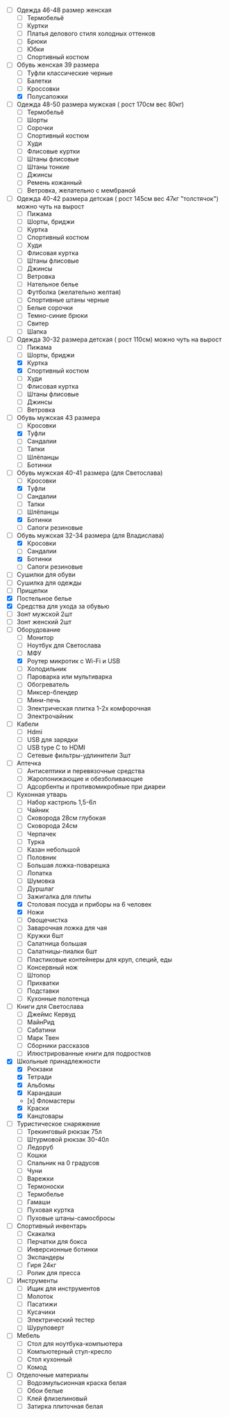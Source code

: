 
- [ ] Одежда 46-48 размер женская
  - [ ] Термобельё
  - [ ] Куртки
  - [ ] Платья делового стиля холодных оттенков
  - [ ] Брюки
  - [ ] Юбки 
  - [ ] Спортивный костюм
- [ ] Обувь женская 39 размера
  - [ ] Туфли классические черные
  - [ ] Балетки
  - [ ] Кроссовки
  - [x] Полусапожки
- [ ] Одежда 48-50 размера мужская ( рост 170см вес 80кг)
  - [ ] Термобельё
  - [ ] Шорты
  - [ ] Сорочки
  - [ ] Спортивный костюм
  - [ ] Худи
  - [ ] Флисовые куртки
  - [ ] Штаны флисовые
  - [ ] Штаны тонкие
  - [ ] Джинсы
  - [ ] Ремень кожанный
  - [ ] Ветровка, желательно с мембраной
- [ ] Одежда 40-42 размера детская ( рост 145см вес 47кг "толстячок") можно чуть на вырост
  - [ ] Пижама
  - [ ] Шорты, бриджи
  - [ ] Куртка
  - [ ] Спортивный костюм
  - [ ] Худи
  - [ ] Флисовая куртка
  - [ ] Штаны флисовые
  - [ ] Джинсы
  - [ ] Ветровка
  - [ ] Нательное белье
  - [ ] Футболка (желательно желтая)
  - [ ] Спортивные штаны черные
  - [ ] Белые сорочки
  - [ ] Темно-синие брюки
  - [ ] Свитер
  - [ ] Шапка
- [ ] Одежда 30-32 размера детская ( рост 110см) можно чуть на вырост
  - [ ] Пижама
  - [ ] Шорты, бриджи
  - [x] Куртка
  - [x] Спортивный костюм
  - [ ] Худи
  - [ ] Флисовая куртка
  - [ ] Штаны флисовые
  - [ ] Джинсы
  - [ ] Ветровка
- [ ] Обувь мужская 43 размера
  - [ ] Кросовки
  - [x] Туфли
  - [ ] Сандалии
  - [ ] Тапки
  - [ ] Шлёпанцы
  - [ ] Ботинки
- [ ] Обувь мужская 40-41 размера (для Светослава)
  - [ ] Кросовки
  - [x] Туфли
  - [ ] Сандалии
  - [ ] Тапки
  - [ ] Шлёпанцы
  - [x] Ботинки
  - [ ] Сапоги резиновые
- [ ] Обувь мужская 32-34 размера (для Владислава)
  - [x] Кросовки
  - [ ] Сандалии
  - [x] Ботинки
  - [ ] Сапоги резиновые
- [ ] Сушилки для обуви
- [ ] Сушилка для одежды
- [ ] Прищепки
- [x] Постельное белье
- [x] Средства для ухода за обувью
- [ ] Зонт мужской 2шт
- [ ] Зонт женский 2шт
- [ ] Оборудование
  - [ ] Монитор
  - [ ] Ноутбук для Светослава
  - [ ] МФУ
  - [x] Роутер микротик с Wi-Fi и USB
  - [ ] Холодильник
  - [ ] Пароварка или мультиварка
  - [ ] Обогреватель
  - [ ] Миксер-блендер
  - [ ] Мини-печь
  - [ ] Электрическая плитка 1-2х комфорочная
  - [ ] Электрочайник
- [ ] Кабели
  - [ ] Hdmi
  - [ ] USB для зарядки
  - [ ] USB type C to HDMI
  - [ ] Сетевые фильтры-удлинители 3шт
- [ ] Аптечка
  - [ ] Антисептики и перевязочные средства
  - [ ] Жаропонижающие и обезболивающие
  - [ ] Адсорбенты и противомикробные при диареи
- [ ] Кухонная утварь
  - [ ] Набор кастрюль 1,5-6л
  - [ ] Чайник
  - [ ] Сковорода 28см глубокая
  - [ ] Сковорода 24см
  - [ ] Черпачек
  - [ ] Турка
  - [ ] Казан небольшой
  - [ ] Половник
  - [ ] Большая ложка-поварешка
  - [ ] Лопатка
  - [ ] Шумовка
  - [ ] Дуршлаг
  - [ ] Зажигалка для плиты
  - [x] Столовая посуда и приборы на 6 человек
  - [x] Ножи
  - [ ] Овощечистка
  - [ ] Заварочная ложка для чая
  - [ ] Кружки 6шт
  - [ ] Салатница большая
  - [ ] Салатницы-пиалки 6шт
  - [ ] Пластиковые контейнеры для круп, специй, еды
  - [ ] Консервный нож
  - [ ] Штопор
  - [ ] Прихватки
  - [ ] Подставки
  - [ ] Кухонные полотенца
- [ ] Книги для Светослава
  - [ ] Джеймс Кервуд
  - [ ] МайнРид
  - [ ] Сабатини
  - [ ] Марк Твен
  - [ ] Сборники рассказов
  - [ ] Илюстрированные книги для подростков
- [x] Школьные принадлежности
  - [x] Рюкзаки
  - [x] Тетради
  - [x] Альбомы
  - [x] Карандаши
  - [х] Фломастеры
  - [x] Краски
  - [x] Канцтовары
- [ ] Туристическое снаряжение
  - [ ] Трекинговый рюкзак 75л
  - [ ] Штурмовой рюкзак 30-40л
  - [ ] Ледоруб
  - [ ] Кошки
  - [ ] Спальник на 0 градусов
  - [ ] Чуни
  - [ ] Варежки
  - [ ] Термоноски
  - [ ] Термобелье
  - [ ] Гамаши
  - [ ] Пуховая куртка
  - [ ] Пуховые штаны-самосбросы
- [ ] Спортивный инвентарь
  - [ ] Скакалка
  - [ ] Перчатки для бокса
  - [ ] Инверсионные ботинки
  - [ ] Экспандеры
  - [ ] Гиря 24кг
  - [ ] Ролик для пресса
- [ ] Инструменты
  - [ ] Ищик для инструментов
  - [ ] Молоток
  - [ ] Пасатижи
  - [ ] Кусачики
  - [ ] Электрический тестер
  - [ ] Шуруповерт
- [ ] Мебель
  - [ ] Стол для ноутбука-компьютера
  - [ ] Компьютерный стул-кресло
  - [ ] Стол кухонный
  - [ ] Комод
- [ ] Отделочные материалы
  - [ ] Водоэмульсионная краска белая
  - [ ] Обои белые
  - [ ] Клей флизелиновый
  - [ ] Затирка плиточная белая
